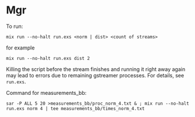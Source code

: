 # Mgr

To run:
```
mix run --no-halt run.exs <norm | dist> <count of streams>
```

for example

```
mix run --no-halt run.exs dist 2
```

Killing the script before the stream finishes and running it right away again may lead to errors due to remaining gstreamer processes. For details, see `run.exs`.

Command for measurements_bb:
```
sar -P ALL 5 20 >measurements_bb/proc_norm_4.txt & ; mix run --no-halt run.exs norm 4 | tee measurements_bb/times_norm_4.txt
```